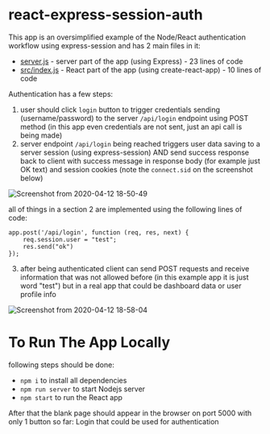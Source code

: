 # react-express-session-auth
This app is an oversimplified example of the Node/React authentication workflow using express-session and has 2 main files in it: 

- [server.js](https://github.com/supromikali/react-express-session-auth/blob/master/server.js) - server part of the app (using Express) - 23 lines of code
- [src/index.js](https://github.com/supromikali/react-express-session-auth/blob/master/src/index.js) - React part of the app (using create-react-app) - 10 lines of code

Authentication has a few steps:
1. user should click `login` button to trigger credentials sending (username/password) to the server `/api/login` endpoint using POST method (in this app even credentials are not sent, just an api call is being made)
2. server endpoint `/api/login` being reached triggers user data saving to a server session (using express-session) AND send success response back to client with success message in response body (for example just OK text) and session cookies (note the `connect.sid` on the screenshot below)

![Screenshot from 2020-04-12 18-50-49](https://user-images.githubusercontent.com/22643362/79073332-a1fd1580-7cee-11ea-8277-ae0631a1cd2b.png)

all of things in a section 2 are implemented using the following lines of code:
```
app.post('/api/login', function (req, res, next) {
    req.session.user = "test";
    res.send("ok")
});
```

3. after being authenticated client can send POST requests and receive information that was not allowed before (in this example app it is just word "test") but in a real app that could be dashboard data or user profile info

![Screenshot from 2020-04-12 18-58-04](https://user-images.githubusercontent.com/22643362/79073486-96f6b500-7cef-11ea-832d-f0b07f50f172.png)

# To Run The App Locally
following steps should be done:
- `npm i` to install all dependencies
- `npm run server` to start Nodejs server
- `npm start` to run the React app

After that the blank page should appear in the browser on port 5000 with only 1 button so far: Login that could be used for authentication
